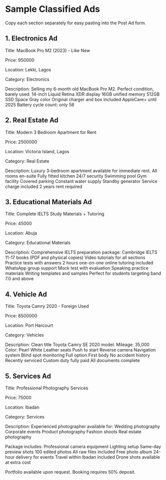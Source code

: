 # Sample Classified Ads
Copy each section separately for easy pasting into the Post Ad form.

## 1. Electronics Ad

Title:
MacBook Pro M2 (2023) - Like New

Price:
950000

Location:
Lekki, Lagos

Category:
Electronics

Description:
Selling my 6-month old MacBook Pro M2. Perfect condition, barely used.
14-inch Liquid Retina XDR display
16GB unified memory
512GB SSD
Space Gray color
Original charger and box included
AppleCare+ until 2025
Battery cycle count: only 56

## 2. Real Estate Ad

Title:
Modern 3 Bedroom Apartment for Rent

Price:
2500000

Location:
Victoria Island, Lagos

Category:
Real Estate

Description:
Luxury 3-bedroom apartment available for immediate rent.
All rooms en-suite
Fully fitted kitchen
24/7 security
Swimming pool
Gym facility
Covered parking
Constant water supply
Standby generator
Service charge included
2 years rent required

## 3. Educational Materials Ad

Title:
Complete IELTS Study Materials + Tutoring

Price:
45000

Location:
Abuja

Category:
Educational Materials

Description:
Comprehensive IELTS preparation package:
Cambridge IELTS 11-17 books (PDF and physical copies)
Video tutorials for all sections
Practice tests with answers
2 hours one-on-one online tutoring included
WhatsApp group support
Mock test with evaluation
Speaking practice materials
Writing templates and samples
Perfect for students targeting band 7.0 and above

## 4. Vehicle Ad

Title:
Toyota Camry 2020 - Foreign Used

Price:
8500000

Location:
Port Harcourt

Category:
Vehicles

Description:
Clean title Toyota Camry SE 2020 model.
Mileage: 35,000
Color: Pearl White
Leather seats
Push to start
Reverse camera
Navigation system
Blind spot monitoring
Full option
First body
No accident history
Recently serviced
Custom duty fully paid
All documents complete

## 5. Services Ad

Title:
Professional Photography Services

Price:
75000

Location:
Ibadan

Category:
Services

Description:
Experienced photographer available for:
Wedding photography
Corporate events
Product photography
Fashion shoots
Real estate photography

Package includes:
Professional camera equipment
Lighting setup
Same-day preview shots
100 edited photos
All raw files included
Free photo album
24-hour delivery for events
Travel within Ibadan included
Drone shots available at extra cost

Portfolio available upon request. Booking requires 50% deposit.
